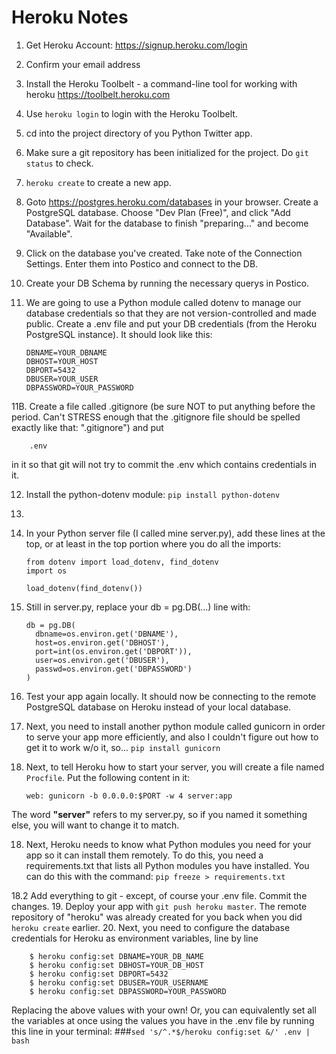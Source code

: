 # Heroku Notes

1. Get Heroku Account: https://signup.heroku.com/login
2. Confirm your email address
3. Install the Heroku Toolbelt - a command-line tool for working with heroku https://toolbelt.heroku.com
4. Use `heroku login` to login with the Heroku Toolbelt.
5. cd into the project directory of you Python Twitter app.
6. Make sure a git repository has been initialized for the project. Do `git status` to check.
7. `heroku create` to create a new app.
8. Goto https://postgres.heroku.com/databases in your browser. Create a PostgreSQL database. Choose "Dev Plan (Free)", and click "Add Database". Wait for the database to finish "preparing..." and become "Available".
9. Click on the database you've created. Take note of the Connection Settings. Enter them into Postico and connect to the DB.
10. Create your DB Schema by running the necessary querys in Postico.
11. We are going to use a Python module called dotenv to manage our database credentials so that they are not version-controlled and made public. Create a .env file and put your DB credentials (from the Heroku PostgreSQL instance). It should look like this:

        DBNAME=YOUR_DBNAME
        DBHOST=YOUR_HOST
        DBPORT=5432
        DBUSER=YOUR_USER
        DBPASSWORD=YOUR_PASSWORD

11B. Create a file called .gitignore (be sure NOT to put anything before the period. Can't STRESS enough that the .gitignore file should be spelled exactly like that: ".gitignore") and put

        .env

in it so that git will not try to commit the .env which contains credentials in it.

12. Install the python-dotenv module: `pip install python-dotenv`
13. 
13. In your Python server file (I called mine server.py), add these lines at the top, or at least in the top portion where you do all the imports:

        from dotenv import load_dotenv, find_dotenv
        import os

        load_dotenv(find_dotenv())

14. Still in server.py, replace your db = pg.DB(...) line with:

        db = pg.DB(
          dbname=os.environ.get('DBNAME'),
          host=os.environ.get('DBHOST'),
          port=int(os.environ.get('DBPORT')),
          user=os.environ.get('DBUSER'),
          passwd=os.environ.get('DBPASSWORD')
        )

15. Test your app again locally. It should now be connecting to the remote PostgreSQL database on Heroku instead of your local database.
16. Next, you need to install another python module called gunicorn in order to serve your app more efficiently, and also I couldn't figure out how to get it to work w/o it, so... `pip install gunicorn`
17. Next, to tell Heroku how to start your server, you will create a file named `Procfile`. Put the following content in it:

        web: gunicorn -b 0.0.0.0:$PORT -w 4 server:app

The word **"server"** refers to my server.py, so if you named it something else, you will want to change it to match.



18. Next, Heroku needs to know what Python modules you need for your app so it can install them remotely. To do this, you need a requirements.txt that lists all Python modules you have installed. You can do this with the command: `pip freeze > requirements.txt`

18.2 Add everything to git - except, of course your .env file. Commit the changes.
19. Deploy your app with `git push heroku master`. The remote repository of "heroku" was already created for you back when you did `heroku create` earlier.
20. Next, you need to configure the database credentials for Heroku as environment variables, line by line

        $ heroku config:set DBNAME=YOUR_DB_NAME
        $ heroku config:set DBHOST=YOUR_DB_HOST
        $ heroku config:set DBPORT=5432
        $ heroku config:set DBUSER=YOUR_USERNAME
        $ heroku config:set DBPASSWORD=YOUR_PASSWORD

Replacing the above values with your own! Or, you can equivalently set all the variables at once using the values you have in the .env file by running this line in your terminal:
###`sed 's/^.*$/heroku config:set &/' .env | bash`
